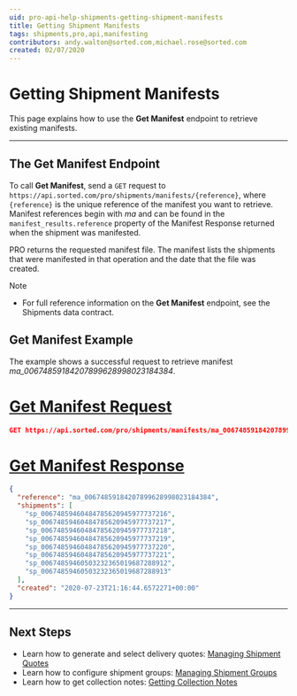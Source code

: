 ```yaml
---
uid: pro-api-help-shipments-getting-shipment-manifests
title: Getting Shipment Manifests
tags: shipments,pro,api,manifesting
contributors: andy.walton@sorted.com,michael.rose@sorted.com
created: 02/07/2020
---
```

# Getting Shipment Manifests

This page explains how to use the **Get Manifest** endpoint to retrieve existing manifests.

---

## The Get Manifest Endpoint

To call **Get Manifest**, send a `GET` request to `https://api.sorted.com/pro/shipments/manifests/{reference}`, where `{reference}` is the unique reference of the manifest you want to retrieve. Manifest references begin with _ma_ and can be found in the `manifest_results.reference` property of the Manifest Response returned when the shipment was manifested.

PRO returns the requested manifest file. The manifest lists the shipments that were manifested in that operation and the date that the file was created.

> [!NOTE]
>
> * For full reference information on the **Get Manifest** endpoint, see the Shipments data contract.

## Get Manifest Example

The example shows a successful request to retrieve manifest _ma_00674859184207899628998023184384_.

# [Get Manifest Request](#tab/get-manifest-request)

```json
GET https://api.sorted.com/pro/shipments/manifests/ma_00674859184207899628998023184384
```

# [Get Manifest Response](#tab/get-manifest-response)

```json
{
  "reference": "ma_00674859184207899628998023184384",
  "shipments": [
    "sp_00674859460484785620945977737216",
    "sp_00674859460484785620945977737217",
    "sp_00674859460484785620945977737218",
    "sp_00674859460484785620945977737219",
    "sp_00674859460484785620945977737220",
    "sp_00674859460484785620945977737221",
    "sp_00674859460503232365019687288912",
    "sp_00674859460503232365019687288913"
  ],
  "created": "2020-07-23T21:16:44.6572271+00:00"
}
```
---

## Next Steps

* Learn how to generate and select delivery quotes: [Managing Shipment Quotes](/pro/api/shipments/managing_shipment_quotes.html)
* Learn how to configure shipment groups: [Managing Shipment Groups](/pro/api/shipments/managing_shipment_groups.html) 
* Learn how to get collection notes: [Getting Collection Notes](/pro/api/shipments/getting_collection_notes.html)